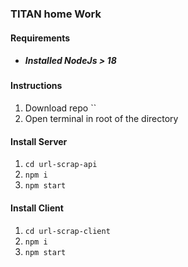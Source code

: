 ### TITAN home Work

#### Requirements

* ##### Installed NodeJs > 18

#### Instructions

1. Download repo ``
2. Open terminal in root of the directory

#### Install Server

1. `cd url-scrap-api`
2. `npm i`
3. `npm start`

#### Install Client

1. `cd url-scrap-client`
2. `npm i`
3. `npm start`


